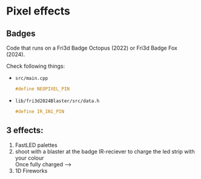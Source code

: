 # Pixel effects

## Badges
Code that runs on a Fri3d Badge Octopus (2022) or Fri3d Badge Fox (2024).

Check following things:
- `src/main.cpp`
  ```c
  #define NEOPIXEL_PIN
  ```
- `lib/fri3d2024Blaster/src/data.h`
  ```c
  #define IR_IN1_PIN
  ```


## 3 effects:
1. FastLED palettes
1. shoot with a blaster at the badge IR-reciever to charge the led strip with your colour  
   Once fully charged -->
1. 1D Fireworks
